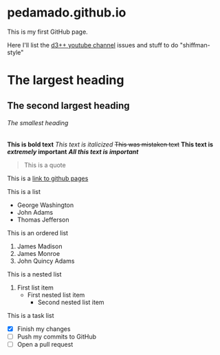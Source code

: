 # pedamado.github.io

This is my first GitHub page.

Here I'll list the [d3++ youtube channel](https://www.youtube.com/watch?v=Sak4oiuew_Q&list=PLEz9y19-UrRZrhMBI1S-RmqHuWWmNU7bu) issues and stuff to do "shiffman-style"



# The largest heading
## The second largest heading
###### The smallest heading

**This is bold text**
*This text is italicized*
~~This was mistaken text~~
**This text is _extremely_ important**
***All this text is important***

> This is a quote

This is a [link to github pages](https://pages.github.com/)

This is a list
- George Washington
- John Adams
- Thomas Jefferson

This is an ordered list
1. James Madison
2. James Monroe
3. John Quincy Adams

This is a nested list
1. First list item
   - First nested list item
     - Second nested list item

This is a task list
- [x] Finish my changes
- [ ] Push my commits to GitHub
- [ ] Open a pull request
